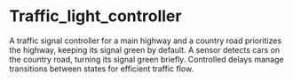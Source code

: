 # Traffic_light_controller
A traffic signal controller for a main highway and a country road prioritizes the highway, keeping its signal green by default. A sensor detects cars on the country road, turning its signal green briefly. Controlled delays manage transitions between states for efficient traffic flow.

